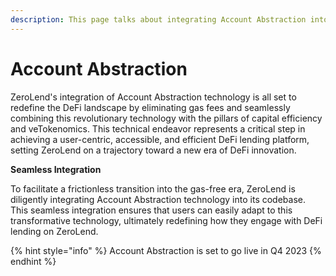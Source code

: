 ```yaml
---
description: This page talks about integrating Account Abstraction into our codebase.
---
```


# Account Abstraction

ZeroLend's integration of Account Abstraction technology is all set to redefine the DeFi landscape by eliminating gas fees and seamlessly combining this revolutionary technology with the pillars of capital efficiency and veTokenomics. This technical endeavor represents a critical step in achieving a user-centric, accessible, and efficient DeFi lending platform, setting ZeroLend on a trajectory toward a new era of DeFi innovation.

**Seamless Integration**

To facilitate a frictionless transition into the gas-free era, ZeroLend is diligently integrating Account Abstraction technology into its codebase. This seamless integration ensures that users can easily adapt to this transformative technology, ultimately redefining how they engage with DeFi lending on ZeroLend.

{% hint style="info" %}
Account Abstraction is set to go live in Q4 2023
{% endhint %}
